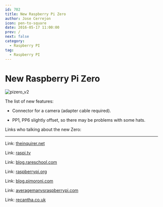 ```yaml
---
id: 702
title: New Raspberry Pi Zero
author: Jose Cerrejon
icon: pen-to-square
date: 2016-05-17 11:00:00
prev: /
next: false
category:
  - Raspberry PI
tag:
  - Raspberry PI
---
```


# New Raspberry Pi Zero

![pizero_v2](/images/2016/05/pizero_v2.png)

The list of new features:

* Connector for a camera (adapter cable required).

* PP1, PP6 slightly offset, so there may be problems with some hats.

Links who talking about the new Zero:

- - -
Link: [theinquirer.net](http://www.theinquirer.net/inquirer/news/2458277/raspberry-pi-zero-now-comes-with-built-in-camera-connector)

Link: [raspi.tv](http://raspi.tv/2016/raspberry-pi-zero-1-3-with-camera-port)

Link: [blog.rareschool.com](http://blog.rareschool.com/2016/05/the-new-raspberry-pi-zero-is-here-and.html)

Link: [raspberrypi.org](https://www.raspberrypi.org/blog/zero-grows-camera-connector/)

Link: [blog.pimoroni.com](http://blog.pimoroni.com/the-new-raspberry-pi-zero/)

Link: [averagemanvsraspberrypi.com](http://www.averagemanvsraspberrypi.com/2016/05/new-pi-zero.html)

Link: [recantha.co.uk](http://www.recantha.co.uk/blog/?p=14758)
